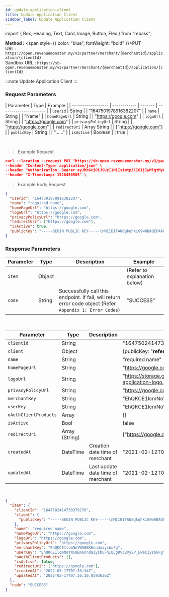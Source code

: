 ```yaml
---
id: update-application-client
title: Update Application Client
sidebar_label: Update Application Client
---
```


import { Box, Heading, Text, Card, Image, Button, Flex } from "rebass";

**Method :** <span style={{ color: "blue", fontWeight: "bold" }}>PUT</span><br/>
URL : `https://open.revenuemonster.my/v3/partner/merchant/{merchantId}/application/{clientId}`<br/>
Sandbox URL : `https://sb-open.revenuemonster.my/v3/partner/merchant/{merchantId}/application/{clientId}`

:::note
Update Application Client
:::

### Request Parameters

| Parameter          | Type         | Example |
| ------------------ | ------------ | ------- | ---------------------- |
| `userId`           | String       |         | "1647501978916382207"  |
| `name`             | String       |         | "Name"                 |
| `homePageUrl`      | String       |         | "https://google.com"   |
| `logoUrl`          | String       |         | "https://google.com"   |
| `privacyPolicyUrl` | String       |         | "https://google.com"   |
| `redirectUri`      | Array String |         | ["https://google.com"] |
| `publicKey`        | String       |         | "......"               |
| `isActive`         | Boolean      |         | true                   |

<br />

> Example Request

```json
curl --location --request PUT "https://sb-open.revenuemonster.my/v3/partner/merchant/{merchantId}/application/{clientId}" \
--header "Content-Type: application/json" \
--header "Authorization: Bearer eyJhbGciOiJSUzI1NiIsImtpZCI6IjIwMTgtMy0xOCIsInR5cCI6IkpXVCJ9.eyJhdWQiOlsiYXBpX2NsaWVudEBFaGNLQzA5QmRYUm9RMnhwWlc1MEVQZUEyYXJ4dk1PSUZnIl0sImV4cCI6MTU5MzU4MDY0NSwiaWF0IjoxNTkwOTg4NjQ1LCJpc3MiOiJodHRwczovL29hdXRoLnJldmVudWVtb25zdGVyLm15IiwianRpIjoiRWh3S0VFOUJkWFJvUVdOalpYTnpWRzlyWlc0UXMtNnI5LVgzbElvVyIsIm5iZiI6MTU5MDk4ODY0NSwic3ViIjoiRWhRS0NFMWxjbU5vWVc1MEVMUF9wNlNKNnFQN0ZSSVFDZ1JWYzJWeUVPaXZfb1dKNnFQN0ZRIn0.RKtXykw3y0ov3mKKa_K2h5FZB2jXtqf3gNRwwnzzA4xTMdY09mEHlFupMeUmchFW2XHYK254LdMYbF4ZhjxK9K51UUdQBYH-zZpo0WWtPSZqrPGtT-c4z_sEO73EDVcek3rDwyWiXvjSKDpsZM7NOdKRm5tvT3qNK-7C7WMUjSXDcBzbTFhwfOAOO1n-wMR9H_w0DuIE-yMjEZkOdt7GUIBC8F5izATlZH0FRTx4VAwQWY4gjjQ9-3PbUbHx-NKiFXwCOAsxu-79PiF0HDEHb6ZOCGywNmKuanEXqLonli0caZiUZfrdT53y3Xnd3W2SEr6s7ZQxWnQO5PeOU7BQYA" \
--header "X-Timestamp: 1528450585" \

```

> Example Body Request

```json
{
  "userId": "1647501978916382207",
  "name": "required name",
  "homePageUrl": "https://google.com",
  "logoUrl": "https://google.com",
  "privacyPolicyUrl": "https://google.com",
  "redirectUri": ["https://google.com"],
  "isActive": true,
  "publicKey": "-----BEGIN PUBLIC KEY-----\nMIIBITANBgkqhkiG9w0BAQEFAAOCAQ4AMIIBCQKCAQBsJf/68nKn3WFcmbA4uK45\nYTQJ2M9XRf82COhN6OQpTLs4PEQSFCix9/05DdOfqe4PR64JS+nlA3q54YXLq++b\nuG8aerNM39Ie0VssTq+Wu3antoq9qvSQL0ADSfLPtWxRKirY8ysrFWN8yU2p7ofp\n/byYvo5DZ9i6aclctottecc/1NWaXWFSLzbsceSGjP3O+17+gMXCnwroT87XdGXJ\nY/D11Cly8sD3Ll9OKIT1aDlKkkR9FWcFct0wDYEedutBAMOFjYAW3jvcUbdi7CKy\neX42N7t7dIb1tw+WTFSpx5+tHKqRwLUq5S9eTx4e8+UxJ9LUTyr14O+TkTSL8Fpx\nAgMBAAE=\n-----END PUBLIC KEY-----"
}
```

### Response Parameters

| Parameter | Type   | Description                                                                                               | Example                      |
| --------- | ------ | --------------------------------------------------------------------------------------------------------- | ---------------------------- |
| `item`    | Object |                                                                                                           | (Refer to explanation below) |
| `code`    | String | Successfully call this endpoint. If fail, will return error code object (Refer `Appendix 1: Error Codes`) | "SUCCESS"                    |

<br />

| Parameter             | Type           | Description                       | Example                                                                             |
| --------------------- | -------------- | --------------------------------- | ----------------------------------------------------------------------------------- |
| `clientId`            | String         |                                   | "1647502414730379278"                                                               |
| `client`              | Object         |                                   | {publicKey: "**refer below example**"}                                              |
| `name`                | String         |                                   | "required name"                                                                     |
| `homePageUrl`         | String         |                                   | "https://google.com"                                                                |
| `logoUrl`             | String         |                                   | "https://storage.googleapis.com/rm-sandbox-asset/img/default-application-logo.png", |
| `privacyPolicyUrl`    | String         |                                   | "https://google.com"                                                                |
| `merchantKey`         | String         |                                   | "EhQKCE1lcmNoYW50EK6nndaiysbuFg"                                                    |
| `userKey`             | String         |                                   | "EhQKCE1lcmNoYW50EK6nndaiysbuFhIQCgRVc2VyEP_LweCiysbuFg"                            |
| `oAuthClientProducts` | Array          |                                   | []                                                                                  |
| `isActive`            | Bool           |                                   | false                                                                               |
| `redirectUri`         | Array (String) |                                   | ["https://google.com"],                                                             |
| `createdAt`           | DateTime       | Creation date time of merchant    | "2021-02-12T08:53:13Z"                                                              |
| `updatedAt`           | DateTime       | Last update date time of merchant | "2021-02-12T08:53:13Z"                                                              |

<br />

```json
{
  "item": {
    "clientId": "1647502414730379278",
    "client": {
      "publicKey": "-----BEGIN PUBLIC KEY-----\nMIIBITANBgkqhkiG9w0BAQEFAAOCAQ4AMIIBCQKCAQBsJf/68nKn3WFcmbA4uK45\nYTQJ2M9XRf82COhN6OQpTLs4PEQSFCix9/05DdOfqe4PR64JS+nlA3q54YXLq++b\nuG8aerNM39Ie0VssTq+Wu3antoq9qvSQL0ADSfLPtWxRKirY8ysrFWN8yU2p7ofp\n/byYvo5DZ9i6aclctottecc/1NWaXWFSLzbsceSGjP3O+17+gMXCnwroT87XdGXJ\nY/D11Cly8sD3Ll9OKIT1aDlKkkR9FWcFct0wDYEedutBAMOFjYAW3jvcUbdi7CKy\neX42N7t7dIb1tw+WTFSpx5+tHKqRwLUq5S9eTx4e8+UxJ9LUTyr14O+TkTSL8Fpx\nAgMBAAE=\n-----END PUBLIC KEY-----"
    },
    "name": "required name",
    "homePageUrl": "https://google.com",
    "logoUrl": "https://google.com",
    "privacyPolicyUrl": "https://google.com",
    "merchantKey": "EhQKCE1lcmNoYW50EK6nndaiysbuFg",
    "userKey": "EhQKCE1lcmNoYW50EK6nndaiysbuFhIQCgRVc2VyEP_LweCiysbuFg",
    "oAuthClientProducts": [],
    "isActive": false,
    "redirectUri": ["https://google.com"],
    "createdAt": "2022-03-17T07:33:34Z",
    "updatedAt": "2022-03-17T07:36:10.0593636Z"
  },
  "code": "SUCCESS"
}
```
